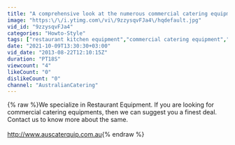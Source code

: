 ```yaml
---
title: "A comprehensive look at the numerous commercial catering equipment"
image: "https:\/\/i.ytimg.com\/vi\/9zzysqvFJa4\/hqdefault.jpg"
vid_id: "9zzysqvFJa4"
categories: "Howto-Style"
tags: ["restaurant kitchen equipment","commercial catering equipment","restaurant equipment"]
date: "2021-10-09T13:30:30+03:00"
vid_date: "2013-08-22T12:10:15Z"
duration: "PT18S"
viewcount: "4"
likeCount: "0"
dislikeCount: "0"
channel: "AustralianCatering"
---
```

{% raw %}We specialize in Restaurant Equipment. If you are looking for commercial catering equipments, then we can suggest you a finest deal. Contact us to know more about the same.<br /><br /><a rel="nofollow" target="blank" href="http://www.auscaterquip.com.au">http://www.auscaterquip.com.au</a>{% endraw %}
